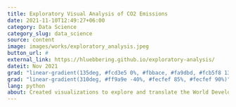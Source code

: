 ```yaml
---
title: Exploratory Visual Analysis of CO2 Emissions
date: 2021-11-10T12:49:27+06:00
category: Data Science
category_slug: data_science
source: content
image: images/works/exploratory_analysis.jpeg
button_url: #
external_link: https://hluebbering.github.io/exploratory-analysis/
dateit: Nov 2021
grad: "linear-gradient(135deg, #fcd3e5 0%, #fbbace, #fa9dbd, #fcb5f8 130%)"
grad: "linear-gradient(310deg, #ff9a9e -40%, #fecfef 85%, #fecfef 90%)"
lang: python
about: Created visualizations to explore and translate the World Development Indicators data set for global CO2 emissions. 
---
```


